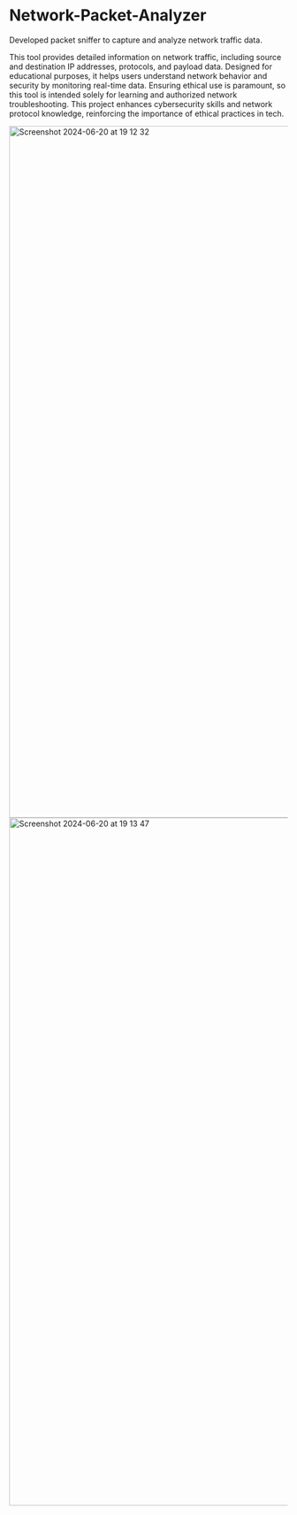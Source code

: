 # Network-Packet-Analyzer
Developed packet sniffer to capture and analyze network traffic data.

This tool provides detailed information on network traffic, including source and destination IP addresses, protocols, and payload data. Designed for educational purposes, it helps users understand network behavior and security by monitoring real-time data. Ensuring ethical use is paramount, so this tool is intended solely for learning and authorized network troubleshooting. This project enhances cybersecurity skills and network protocol knowledge, reinforcing the importance of ethical practices in tech.

<img width="1250" alt="Screenshot 2024-06-20 at 19 12 32" src="https://github.com/Willborn6969/Implement-Caesar-Cipher/assets/142813401/b682cb2d-e591-4ed5-9971-7c8b88130d64">

<img width="1243" alt="Screenshot 2024-06-20 at 19 13 47" src="https://github.com/Willborn6969/Implement-Caesar-Cipher/assets/142813401/99e5e42d-7ce4-411f-9f57-9e257a53a30d">
